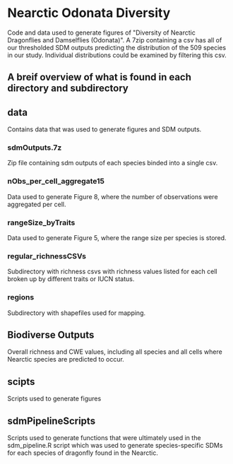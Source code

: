 # Nearctic Odonata Diversity

Code and data used to generate figures of "Diversity of Nearctic Dragonflies and Damselflies (Odonata)".
A 7zip containing a csv has all of our thresholded SDM outputs predicting the distribution of the 509 species in our study. Individual distributions could be examined by filtering this csv.

## A breif overview of what is found in each directory and subdirectory

## data
Contains data that was used to generate figures and SDM outputs.

### sdmOutputs.7z
Zip file containing sdm outputs of each species binded into a single csv.

### nObs_per_cell_aggregate15
Data used to generate Figure 8, where the number of observations were aggregated per cell. 

### rangeSize_byTraits
Data used to generate Figure 5, where the range size per species is stored. 

### regular_richnessCSVs
Subdirectory with richness csvs with richness values listed for each cell broken up by different traits or IUCN status.

### regions
Subdirectory with shapefiles used for mapping.

## Biodiverse Outputs
Overall richness and CWE values, including all species and all cells where Nearctic species are predicted to occur.

## scipts
Scripts used to generate figures

## sdmPipelineScripts
Scripts used to generate functions that were ultimately used in the sdm_pipeline.R script which was used to generate species-specific SDMs for each species of dragonfly found in the Nearctic. 
